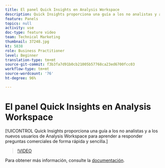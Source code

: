 ```yaml
---
title: El panel Quick Insights en Analysis Workspace
description: Quick Insights proporciona una guía a los no analistas y a los nuevos usuarios de Analysis Workspace para aprender a responder preguntas comerciales de forma rápida y sencilla.
feature: Panels
topics: null
activity: use
doc-type: feature video
team: Technical Marketing
thumbnail: 37248.jpg
kt: 5838
role: Business Practitioner
level: Beginner
translation-type: tm+mt
source-git-commit: f3b3fa7d91b0cb21005b57768ca23ed6700fcc03
workflow-type: tm+mt
source-wordcount: '76'
ht-degree: 96%

---
```



# El panel Quick Insights en Analysis Workspace

[!UICONTROL Quick Insights proporciona una guía a los no analistas y a los nuevos usuarios de Analysis Workspace para aprender a responder preguntas comerciales de forma rápida y sencilla.]

>[!VIDEO](https://video.tv.adobe.com/v/37248/?quality=12&learn=on)

Para obtener más información, consulte la [documentación](https://docs.adobe.com/content/help/es-ES/analytics/analyze/analysis-workspace/panels/quickinsight.html).
